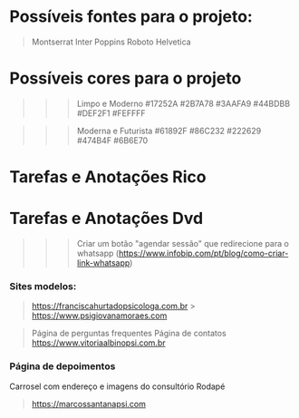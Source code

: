 # Possíveis fontes para o projeto:

> Montserrat
> Inter
> Poppins
> Roboto
> Helvetica

# Possíveis cores para o projeto

> > > Limpo e Moderno
> > > #17252A
> > > #2B7A78
> > > #3AAFA9
> > > #44BDBB
> > > #DEF2F1
> > > #FEFFFF

> > > Moderna e Futurista
> > > #61892F
> > > #86C232
> > > #222629
> > > #474B4F
> > > #6B6E70

# Tarefas e Anotações Rico

# Tarefas e Anotações Dvd

> > > Criar um botão "agendar sessão" que redirecione para o whatsapp
> > > (https://www.infobip.com/pt/blog/como-criar-link-whatsapp)

### Sites modelos:

> https://franciscahurtadopsicologa.com.br > https://www.psigiovanamoraes.com

> Página de perguntas frequentes
> Página de contatos
> https://www.vitoriaalbinopsi.com.br

### Página de depoimentos

Carrosel com endereço e imagens do consultório
Rodapé

> https://marcossantanapsi.com
